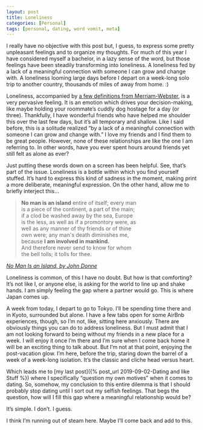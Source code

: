 ```yaml
---
layout: post
title: Loneliness
categories: [Personal]
tags: [personal, dating, word vomit, meta]
---
```


I really have no objective with this post but, I guess, to express some pretty unpleasant feelings and to organize my thoughts. For much of this year I have considered myself a bachelor, in a lazy sense of the word, but those feelings have been steadily transforming into loneliness. A loneliness fed by a lack of a meaningful connection with someone I can grow and change with. A loneliness looming large days before I depart on a week-long solo trip to another country, thousands of miles of away from home. :)

Loneliness, accompanied by [a few definitions from Merriam-Webster](https://www.merriam-webster.com/dictionary/lonely), is a very pervasive feeling. It is an emotion which drives your decision-making, like maybe holding your roommate’s cuddly dog hostage for a day (or three). Thankfully, I have wonderful friends who have helped me shoulder this over the last few days, but it’s all temporary and shallow. Like I said before, this is a solitude realized “by a lack of a meaningful connection with someone I can grow and change with.” I love my friends and I find them to be great people. However, none of these relationships are like the one I am referring to. In other words, have you ever spent hours around friends yet still felt as alone as ever?

Just putting these words down on a screen has been helpful. See, that’s part of the issue. Loneliness is a bottle within which you find yourself stuffed. It’s hard to express this kind of sadness in the moment, making print a more deliberate, meaningful expression. On the other hand, allow me to briefly interject this…

>**No man is an island** entire of itself; every man  
>is a piece of the continent, a part of the main;  
>if a clod be washed away by the sea, Europe  
>is the less, as well as if a promontory were, as  
>well as any manner of thy friends or of thine  
>own were; any man's death diminishes me,  
>because **I am involved in mankind.**  
>And therefore never send to know for whom  
>the bell tolls; it tolls for thee.  

*[No Man Is an Island, by John Donne](https://web.cs.dal.ca/~johnston/poetry/island.html)*

Loneliness is common, of this I have no doubt. But how is that comforting? It’s not like I, or anyone else, is asking for the world to line up and shake hands. I am simply feeling the gap where a partner would go. This is where Japan comes up.

A week from today, I depart to go to Tokyo. I’ll be spending time there and in Kyoto, surrounded but alone. I have a few tabs open for some AirBnb experiences, though, so I’m not, like, sitting here anxiously. There are obviously things you can do to address loneliness. But I must admit that I am not looking forward to being without my friends in a new place for a week. I will enjoy it once I’m there and I’m sure when I come back home it will be an exciting thing to talk about. But I’m not at that point, enjoying the post-vacation glow. I’m here, before the trip, staring down the barrel of a week of a week-long isolation. It’s the classic and cliche head versus heart.

Which leads me to [my last post]({% post_url 2019-09-02-Dating and like Stuff %}) where I specifically “question my own motives” when it comes to dating. So, somehow, my conclusion to this entire dilemma is that I should probably stop dating until I sort out my selfish feelings. That begs the question, how will I fill this gap where a meaningful relationship would be?

It’s simple. I don’t. I guess.

I think I’m running out of steam here. Maybe I’ll come back and add to this. 
